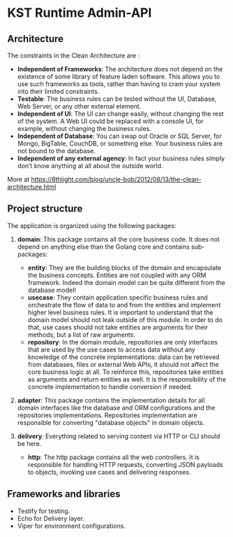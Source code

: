 # KST Runtime Admin-API

## Architecture

The constraints in the Clean Architecture are :

- **Independent of Frameworks**: The architecture does not depend on the existence of some library of feature laden software.
This allows you to use such frameworks as tools, rather than having to cram your system into their limited constraints.
- **Testable**: The business rules can be tested without the UI, Database, Web Server, or any other external element.
- **Independent of UI**: The UI can change easily, without changing the rest of the system.
A Web UI could be replaced with a console UI, for example, without changing the business rules.
- **Independent of Database**: You can swap out Oracle or SQL Server, for Mongo, BigTable, CouchDB, or something else. Your business rules are not bound to the database.
- **Independent of any external agency**: In fact your business rules simply don’t know anything at all about the outside world.

More at https://8thlight.com/blog/uncle-bob/2012/08/13/the-clean-architecture.html

## Project structure

The application is organized using the following packages:

1. **domain**: This package contains all the core business code.
It does not depend on anything else than the Golang core and contains sub-packages:
    - **entity**: They are the building blocks of the domain and encapsulate the business concepts. Entities are not coupled with any ORM framework. Indeed the domain model can be quite different from the database model!
    - **usecase**: They contain application specific business rules and orchestrate the flow of data to and from the entities and implement higher level business rules. It is important to understand that the domain model should not leak outside of this module. In order to do that, use cases should not take entities are arguments for their methods, but a list of raw arguments.
    - **repository**: In the domain module, repositories are only interfaces that are used by the use cases to access data without any knowledge of the concrete implementations: data can be retrieved from databases, files or external Web APIs, it should not affect the core business logic at all. To reinforce this, repositories take entities as arguments and return entities as well. It is the responsibility of the concrete implementation to handle conversion if needed.               

2. **adapter**: This package contains the implementation details for all domain interfaces like the database and ORM configurations and the repositories implementations.
Repositories implementation are responsible for converting "database objects" in domain objects.

3. **delivery**: Everything related to serving content via HTTP or CLI should be here.
    - **http**: The http package contains all the web controllers. It is responsible for handling HTTP requests, converting JSON payloads to objects, invoking use cases and delivering responses.

## Frameworks and libraries

- Testify for testing.
- Echo for Delivery layer.
- Viper for environment configurations.
